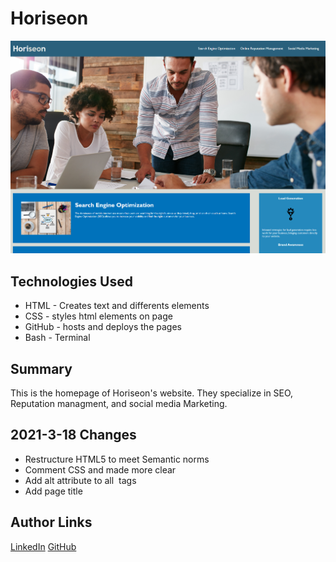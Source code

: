 # Horiseon


![Site](./assets/images/screenshot.png)

## Technologies Used
- HTML - Creates text and differents elements 
- CSS - styles html elements on page
- GitHub - hosts and deploys the pages
- Bash - Terminal

## Summary 
This is the homepage of Horiseon's website.
They specialize in SEO, Reputation managment, and social media Marketing.

## 2021-3-18 Changes
- Restructure HTML5 to meet Semantic norms
- Comment CSS and made more clear
- Add alt attribute to all <img /> tags 
- Add page title




## Author Links
[LinkedIn](https://www.linkedin.com/in/dcouzon/)
[GitHub](https://github.com/Dylancouzon)

